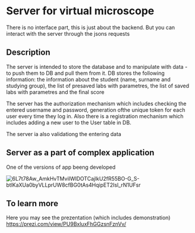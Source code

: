 # Server for virtual microscope

There is no interface part, this is just about the backend. But you can interact with the server through the jsons requests

## Description

The server is intended to store the database and to manipulate with data - to push them to DB and pull them from it.
DB stores the following information: the information about the student (name, surname and studying group), the list of presaved labs with parametres, the list of saved labs with parametres and the final score

The server has the authorization mechanism which includes checking the entered username and password, generation ofthe unique token for each user every time they log in. Also there is a registration mechanism which includes adding a new user to the User table in DB.

The server ia also validationg the entering data

## Server as a part of complex application

One of the versions of app beeng developed

![6L7t78Aw_AmkHvTMviIWlDOTCajlkU2fR55BO-G_S-btlKaXUa0byVLLprUW8cfBG0tAs4HqipET2Isl_rN1UFsr](https://user-images.githubusercontent.com/68100447/173136548-6ac63657-aefa-4876-b1e8-0788c4ba1c43.jpg)


## To learn more

Here you may see the prezentation (which includes demonstration) https://prezi.com/view/PU9BxluxFhGGzsnFznVv/
